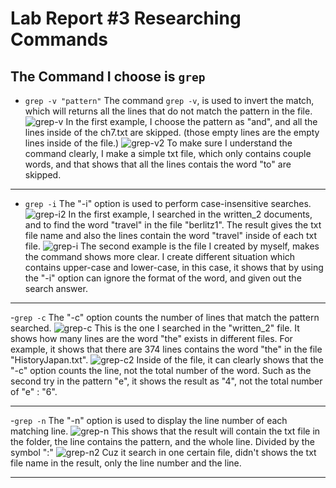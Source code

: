 # Lab Report #3 Researching Commands

## The Command I choose is `grep`

- `grep -v "pattern"`
The command `grep -v`, is used to invert the match, which will returns all the lines that do not match the pattern in the file.
![grep-v](https://raw.githubusercontent.com/GraceZ08/cse15l-lab-reports/main/lab3/grep-v.png)
 In the first example, I choose the pattern as "and", and all the lines inside of the ch7.txt are skipped. (those empty lines are the empty lines inside of the file.)
![grep-v2](https://raw.githubusercontent.com/GraceZ08/cse15l-lab-reports/main/lab3/grep-v2.png)
To make sure I understand the command clearly, I make a simple txt file, which only contains couple words, and that shows that all the lines contais the word "to" are skipped.

---

- `grep -i`
The "-i" option is used to perform case-insensitive searches. 
![grep-i2](https://raw.githubusercontent.com/GraceZ08/cse15l-lab-reports/main/lab3/grep-i2.png)
In the first example, I searched in the written_2 documents, and to find the word "travel" in the file "berlitz1". The result gives the txt file name and also the lines contain the word "travel" inside of each txt file.
![grep-i](https://raw.githubusercontent.com/GraceZ08/cse15l-lab-reports/main/lab3/grep-i.png)
The second example is the file I created by myself, makes the command shows more clear. I create different situation which contains upper-case and lower-case, in this case, it shows that by using the "-i" option can ignore the format of the word, and given out the search answer.

---

-`grep -c`
The "-c" option counts the number of lines that match the pattern searched.
![grep-c](https://raw.githubusercontent.com/GraceZ08/cse15l-lab-reports/main/lab3/grep-c.png)
This is the one I searched in the "written_2" file. It shows how many lines are the word "the" exists in different files. For example, it shows that there are 374 lines contains the word "the" in the file "HistoryJapan.txt".
![grep-c2](https://raw.githubusercontent.com/GraceZ08/cse15l-lab-reports/main/lab3/grep-c2.png)
Inside of the file, it can clearly shows that the "-c" option counts the line, not the total number of the word. Such as the second try in the pattern "e", it shows the result as "4", not the total number of "e" : "6".

---

-`grep -n`
The "-n" option is used to display the line number of each matching line.
![grep-n](https://raw.githubusercontent.com/GraceZ08/cse15l-lab-reports/main/lab3/grep-n.png)
This shows that the result will contain the txt file in the folder, the line contains the pattern, and the whole line. Divided by the symbol ":"
![grep-n2](https://raw.githubusercontent.com/GraceZ08/cse15l-lab-reports/main/lab3/grep-n2.png)
Cuz it search in one certain file, didn't shows the txt file name in the result, only the line number and the line.

---
